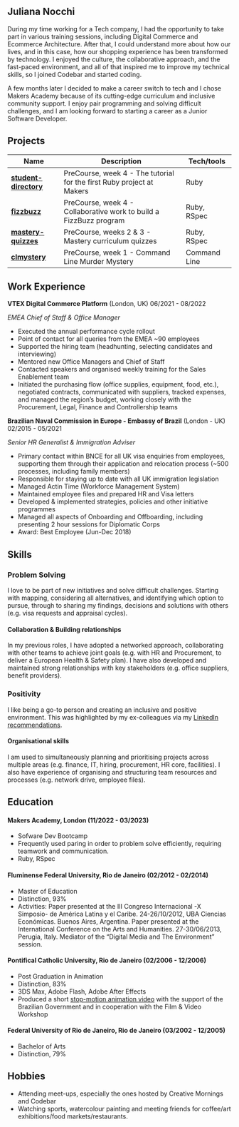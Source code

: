 ## Juliana Nocchi

During my time working for a Tech company, I had the opportunity to take part in various training sessions, including Digital Commerce and Ecommerce Architecture. After that, I could understand more about how our lives, and in this case, how our shopping experience has been transformed by technology. I enjoyed the culture, the collaborative approach, and the fast-paced environment, and all of that inspired me to improve my technical skills, so I joined Codebar and started coding. 

A few months later I decided to make a career switch to tech and I chose Makers Academy because of its cutting-edge curriculum and inclusive community support. I enjoy pair programming and solving difficult challenges, and I am looking forward to starting a career as a Junior Software Developer.

## Projects

| Name                         | Description       | Tech/tools        |
| ---------------------------- | ----------------- | ----------------- |
| [**student-directory**](https://github.com/junocchi/student-directory)            | PreCourse, week 4 - The tutorial for the first Ruby project at Makers | Ruby |
| [**fizzbuzz**](https://github.com/junocchi/fizzbuzz)            | PreCourse, week 4 - Collaborative work to build a FizzBuzz program | Ruby, RSpec |
| [**mastery-quizzes**](https://github.com/junocchi/mastery-quizzes) | PreCourse, weeks 2 & 3 - Mastery curriculum quizzes | Ruby, RSpec              |
| [**clmystery**](https://github.com/junocchi/clmystery) | PreCourse, week 1 - Command Line Murder Mystery | Command Line              |

## Work Experience

**VTEX Digital Commerce Platform** (London, UK) 06/2021 - 08/2022

_EMEA Chief of Staff & Office Manager_

- Executed the annual performance cycle rollout 
- Point of contact for all queries from the EMEA ~90 employees
- Supported the hiring team (headhunting, selecting candidates and interviewing)
- Mentored new Office Managers and Chief of Staff
- Contacted speakers and organised weekly training for the Sales Enablement team
- Initiated the purchasing flow (office supplies, equipment, food, etc.), negotiated contracts, communicated with suppliers, tracked expenses, and managed the region’s budget, working closely with the Procurement, Legal, Finance and Controllership teams

**Brazilian Naval Commission in Europe - Embassy of Brazil** (London - UK) 02/2015 - 05/2021

_Senior HR Generalist & Immigration Adviser_

- Primary contact within BNCE for all UK visa enquiries from employees, supporting them through their application and relocation process (~500 processes, including family members)
- Responsible for staying up to date with all UK immigration legislation
- Managed Actin Time (Workforce Management System)
- Maintained employee files and prepared HR and Visa letters 
- Developed & implemented strategies, policies and other initiative programmes
- Managed all aspects of Onboarding and Offboarding, including presenting 2 hour sessions for Diplomatic Corps
- Award: Best Employee (Jun-Dec 2018)

## Skills

### **Problem Solving**

I love to be part of new initiatives and solve difficult challenges. Starting with mapping, considering all alternatives, and identifying which option to pursue, through to sharing my findings, decisions and solutions with others (e.g. visa requests and appraisal cycles).

#### **Collaboration & Building relationships**

In my previous roles, I have adopted a networked approach, collaborating with other teams to achieve joint goals (e.g. with HR and Procurement, to deliver a European Health & Safety plan). I have also developed and maintained strong relationships with key stakeholders (e.g. office suppliers, benefit providers). 

### **Positivity**
I like being a go-to person and creating an inclusive and positive environment. This was highlighted by my ex-colleagues via my [LinkedIn recommendations](https://www.linkedin.com/in/juliana-nocchi-b4a882222/details/recommendations/?detailScreenTabIndex=0).

#### **Organisational skills**

I am used to simultaneously planning and prioritising projects across multiple areas (e.g. finance, IT, hiring, procurement, HR core, facilities). I also have experience of organising and structuring team resources and processes (e.g. network drive, employee files).

## Education

#### Makers Academy, London (11/2022 - 03/2023)
- Sofware Dev Bootcamp
- Frequently used paring in order to problem solve efficiently, requiring teamwork and communication.
- Ruby, RSpec

#### Fluminense Federal University, Rio de Janeiro (02/2012 - 02/2014)
- Master of Education
- Distinction, 93%
- Activities: Paper presented at the III Congreso Internacional -X Simposio- de América Latina y el Caribe. 24-26/10/2012, UBA Ciencias Económicas. Buenos Aires, Argentina. Paper presented at the International Conference on the Arts and Humanities. 27-30/06/2013, Perugia, Italy. Mediator of the “Digital Media and The Environment” session.

#### Pontifical Catholic University, Rio de Janeiro (02/2006 - 12/2006)
- Post Graduation in Animation
- Distinction,  83%
- 3DS Max, Adobe Flash, Adobe After Effects
- Produced a short [stop-motion animation video](https://youtu.be/KKybNAe3G2w) with the support of the Brazilian Government and in cooperation with the Film & Video Workshop

#### Federal University of Rio de Janeiro, Rio de Janeiro (03/2002 - 12/2005)
- Bachelor of Arts
- Distinction, 79%


## Hobbies

- Attending meet-ups, especially the ones hosted by Creative Mornings and Codebar
- Watching sports, watercolour painting and meeting friends for coffee/art exhibitions/food markets/restaurants.
